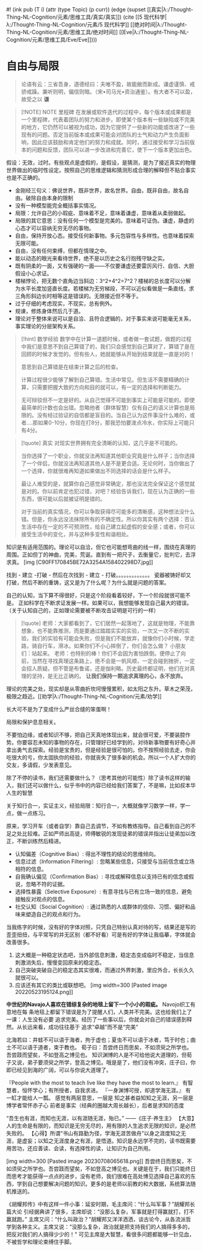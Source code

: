 #! (ink pub (T i) (attr (type Topic) (p curr)) (edge (supset [[真实|λ:/Thought-Thing-NL-Cognition/元素/思维工具/真实/真实]]) (cite [[5 现代科学|λ:/Thought-Thing-NL-Cognition/元素/5 现代科学]] [[绝对时间|λ:/Thought-Thing-NL-Cognition/元素/思维工具/绝对时间]] [[Eve|λ:/Thought-Thing-NL-Cognition/元素/思维工具/Eve/Eve]])))

# 自由与局限

> 论语有云：三省吾身，道德经曰：夫唯不盈，故能敝而新成。谦虚谨慎、戒骄戒躁。兼听则明，偏信则暗。（宋•司马光•资治通鉴）。有大者不可以盈，故受之以 **谦** 


>[!NOTE] NOTE 里程碑
>在发展或软件迭代的过程中，每个版本或成果都是一个里程碑，代表着团队的努力和进步。即使某个版本有一些缺陷或不完美的地方，它仍然可以被视为成功，因为它提供了一些新的功能或改进了一些现有的问题。否定当前版本或成果可能会对团队的士气和动力产生负面影响，因此应该鼓励和肯定他们的努力和成就。同时，通过接受和学习当前版本的问题和反馈，团队可以进一步改进和完善它，使下一个版本更加出色。

假设：无效，过时。有些观点是虚假的，是假设，是猜测，是为了接近真实的物理世界做出的临时性设定。按照自己的思维逻辑和猜测形成合理的解释但不贴合事实也是不正确的。

- 金刚经三句义：佛说世界，既非世界，故名世界。自由，既非自由，故名自由。破除自由本身的限制
- 没有一种模型能完全概括事实情况。
- 局限：允许自己的小瑕疵、意味着不足，意味着谦虚，意味着从柔弱做起。
- 局限的其它意思：没有任何一个模型是完美的。意味着可证伪。谦虚，静虚的心态才可以容纳无穷无尽的事物。
- 自由，保持开放心态。接受任何新事物。多元包容性与多样性。也意味着探索无限可能。
- 自由，没有任何束缚，但都在情理之中。
- 能以动态的眼光来看待世界，绝不是以历史之名行抱残守缺之实。
- 既有阴柔的一面，又有强硬的一面——不仅要谦虚还要雷厉风行、自信、大胆假设小心求证。
- 楼梯悖论，把无数个直角边当斜边：3^2+4^2=7^2？楼梯的总长度可以分解为水平长度加竖直长度。若楼梯为无穷梯段，不可以近似看做是一条直线，求三角形斜边长时相等这是错误的。无限接近但不等于。
- 过于仔细的考虑现实，不现实，总有例外。
- 规谏，修炼身体然后几于道。
- 理论对于整体来说可以是自洽、且符合逻辑的，对于事实来说可能毫无关系，事实理论的分层架构关系。


>[!hint] 数学经验
>数学中在计算一道题时候，或者做一套试题，做题的过程中我们是意思不到自己算错了的，我们只会感觉到自己算对了，算错了是在回顾的时候才发觉的。但有些人，她就能够从开始到结束就是一直是对的！
>
>意思到自己算错是在结束计算之后的检查。
>
>计算过程很少能够了解到自己算错。生活中常见。但生活不需要精确的计算，只需要把握大致的方向和目的就可以，有一定的选择和判断能力。
>
>无可辩驳但不一定是好的。从自己觉得不可能到事实上可能是可能的。即使最简单的计数也会出错。忽略他者（群体智慧）仅有自己的语义计算也是局限的。没有经过验证的自信都是盲目的。当自己认为这件事没什么难的，或者....那如果0-10分，你现在打8分，那我恐怕要泼点冷水，你实际上可能只有4分。



>[!quote] 真实
>对现实世界拥有完全清晰的认知，这几乎是不可能的。
>
>当你选择了一个职业，你就没法再知道其他职业究竟是什么样子；当你选择了一个伴侣，你就没法再知道其他人是不是更合适。无论何时，当你做出了一个选择，你就很难再知道如果做出不同选择的话会是什么样子。
>
>最让人难受的是，就算你自己感觉非常确定，那也没法完全保证这个感觉就是对的。你以前肯定也犯过错，对吧？经验告诉我们，现在认为正确的一些东西，很可能以后就被证明是错的。
>
>对于当前的真实情况，你可以争取获得尽可能多的清晰感，这种想法没什么错。但是，你永远没法抹除所有的不确定性。所以你其实有两个选择：否认生活中存在一定的不可预测性，给自己建立起虚假的安全感；或者，你可以接受生活中的变化，并与这种多变性和谐相处。


知识是有适用范围的。理论可以自洽，但它也可能想弯曲的线一样，围绕在真理的周围。正如但丁的神曲，完美，荒诞。直到有一把尺子，去衡量它，批判它，去浮求真。
[img [C90FF170845BE72A3254A158402298D7.jpg]]

找到 - 建立 -打破 - 然后在次找到 - 建立 - 打破。。。。。。。。。。。。。
瓷器被铸好却又打破，然后不断的重铸，这又是为了什么呢？为什么就是问题的答案。

自己的认知，当下算不得很好，只是这个阶段看着较好，下一个阶段就很可能不是。 正如科学在不断求证发展一样。如果可以，我想能够发现自己最大的错误。（关于认知自己的，正如理论需要被不断攻击证明是可行的一样）

> [!quote]
> 老师：大家都看到了，它们居然一起落地了，这就是物理，不能靠想象，也不能靠推测，而是要通过踏踏实实的实验，一次又一次不断的实验，我们的实验有可能会失败，但是我们不能放弃，就像你们小时候，学走路，骑自行车，滑冰。如果你们不小心摔倒了，你们会怎么做？
> 小朋友们：站起来。
> 老师：也特别的棒！你们不会因为害怕跌倒。便停止了向前，当然在寻找真理这条路上，绝不会是一帆风顺，一定会碰到挫折，一定会招人质疑。但不管是布鲁诺，还是伽利略。历史最终都证明，他们在对真理的坚持，是无比正确的。 **让我们保持一颗追求真理的心，永不放弃。** 


理论的完美之处，现实却是从零曲折坎坷慢慢累积，如太阳之东升。草木之荣茂，极限之趋近。[[劝学|λ:/Thought-Thing-NL-Cognition/元素/劝学]]

长大可不是为了变成什么严丝合缝的笨蛋啊！

局限和保护息息相关。

不要怕边缘，或者知识不够，把自己天真地体现出来，就会很可爱，不要装腔作势。你要容忍未知的事物的存在，只管理好已经学到的，对待新事物要有好奇心并拿出勇气去探索。经验是宝贵的，但是经验是很可怕的。你不按照经验去走，你会吃很大的亏，你太固执你的经验，你就丧失了很多新的机会。所以一个人扩大你的交友，多请假，少发表意见。

除了不停的读书，我们还需要做什么？（思考其他的可能性）除了读书这样的输入，我们还可以做什么，似乎书中的内容已经给我们答案了，不是嘛，比如叔本华人生的智慧


关于知行合一，实证主义，经验局限：知行合一，大概就像学习数学一样，学一点，做一点练习。

原来，学习开车（或者自学）靠自己去调节，不如有教练指导。自己看到自己的不足之处比较难。正如严师出高徒，师傅敏锐的发现徒弟的错误并指出让徒弟加以改正，不断训练然后精进。

- 认知偏差（Cognitive Bias）: 得出不理性的结论的思维倾向。
- 信息过滤（Information Filtering）: 忽略某些信息，只接受与当前信念或立场相符的信息。
- 自我确认偏见（Confirmation Bias）: 寻找或解释信息以支持已有的信念或假说，忽略不符的证据。
- 选择性暴露（Selective Exposure）: 有意寻找与已有立场一致的信息，避免接触反对观点的信息。
- 社交认知（Social Cognition）: 通过熟悉的人或群体的信仰、习惯、偏好和品味来塑造自己的观点和行为。


当我练字的时候，没有好的字体对照，只凭自己特别认真对待的写，结果还是写的歪歪扭扭，与平常写的并无区别（都不好看）可是有好的字体让我临摹，字体就会改善很多。

1. 这大概是一种稳定状态吧，当外部信息刺激，稳定态变成临时不稳定，当信息刺激消失后，慢慢变回原来的稳定态。
2. 自己突破突破自己的稳定态其实很难，而通过外界刺激，里应外合，长长久久就很可以。
3. 应该还有其它的类比或联想吧。
[img width=300 [Pasted image 20220523195124.png]]




 **中世纪的Navajo人喜欢在错综复杂的地毯上留下一个小小的瑕疵。** 
Navojo织工有意地在每 条地毯上都留下错误是为了提醒人们，人类并不完美。这也给我们上了一课：人生没有必要 追求完美。经历了一些事以后，你就会对自己的错误感到释然。从长远来看，成功往往基于 追求“卓越”而不是“完美”


北海若曰：井蛙不可以语于海者，拘于虚也；夏虫不可以语于冰者，笃于时也；曲士不可以语于道者，束于教也。
荀子曰：吾尝终日而思矣，不如须臾之所学也。吾尝跂而望矣，不如登高之博见也。
知识渊博的人是不可给他说大道理的，但荀子又说，弟子要须臾之所学，登高之博见。哦是是了，他们没有冲突，庄子曰，你即已经见到海的广阔，可以与你说大道理了。



『People with the most to teach live like they have the most to learn.』
有智慧者，恒怀学心；有所授者，自我求进。
『一身渊博可授，却道学海无涯。』
有一缸才能给人一瓢。
感觉有两层意思，一层是 知之甚者益知知之无涯，另一层是 博学者常怀赤子心
前者是事实（经典的圈越大周长越长），后者是求知的态度




“吾生也有涯，而知也无涯，以有涯随无涯，殆已。”  ——《庄子·养生主》
【大意】人的生命是有限的，而知识是无穷无尽的，用有限的人生追求无限的知识，是必然失败的。
【心得】所谓“书山有路勤为径，学海无涯苦做舟”以身之涯度知之无涯，是虚妄；以知之无涯度身之有涯，是悟道。知识是永远学不完的，读书既需要用苦功，还应善读、会读，有选择性的读，让知识为自己所用。



[img width=300 [Pasted image 20230708065618.png]]
吾尝终日而思矣，不如须臾之所学也。吾尝跂而望矣，不如登高之博见也。关键是在于，我们只能终日而思考才能获得一点点的进步，没有老师，我们很难在高处博见选择自己喜欢的东西，学到自己想要解决问题的知识。更多的是老师以前教的和大数据，系统算法随机推送的。​


《胡耀邦传》中有这样一件小事：延安时期，毛主席问：“什么叫军事？”胡耀邦长篇大论 引经据典讲了很多，主席却说：“没那么复杂，军事就是打得赢就打，打不赢就跑。”
主席又问：“什么叫政治？”胡耀邦又洋洋洒洒，谈古论今，从各流派哲学到各种主义。主席又说：“没那么复杂，政治就是把支持我们的人搞得多多的，把反对我们的人搞得少少的！"
可见主席是大智慧，看很多问题都能够一针见血，不被哲学和理论束缚住手脚。